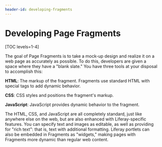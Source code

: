 ```yaml
---
header-id: developing-fragments
---
```


# Developing Page Fragments

[TOC levels=1-4]

The goal of Page Fragments is to take a mock-up design and realize it on a web 
page as accurately as possible. To do this, developers are given a space where 
they have a "blank slate."  You have three tools at your disposal to accomplish 
this:

**HTML**: The markup of the fragment. Fragments use standard HTML with 
   special tags to add dynamic behavior.

**CSS**: CSS styles and positions the fragment's markup. 

**JavaScript**: JavaScript provides dynamic behavior to the fragment.

The HTML, CSS, and JavaScript are all completely standard, just like anywhere
else on the web, but are also enhanced with Liferay-specific features. You can
specify text and images as editable, as well as providing for "rich text": that
is, text with additional formatting. Liferay portlets can also be embedded in
Fragments as "widgets," making pages with Fragments more dynamic than regular
web content.
